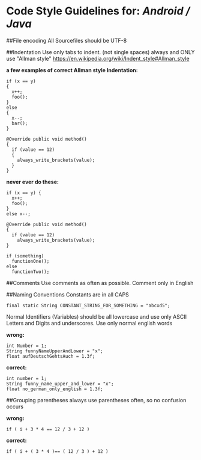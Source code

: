 # Code Style Guidelines for: ***Android / Java***


##File encoding
All Sourcefiles should be UTF-8

##Indentation
Use only tabs to indent. (not single spaces)
always and ONLY use "Allman style" https://en.wikipedia.org/wiki/Indent_style#Allman_style

**a few examples of correct Allman style Indentation:**
```
if (x == y) 
{
  x++;
  foo();
} 
else 
{
  x--;
  bar();
}
```

```
@Override public void method()
{
  if (value == 12)
  {
    always_write_brackets(value);
  }
}
```

**never ever do these:**
```
if (x == y) {
  x++;
  foo();
} 
else x--;
```

```
@Override public void method()
{
  if (value == 12)
    always_write_brackets(value);
}
```

```
if (something)
  functionOne();
else 
  functionTwo();
```

##Comments
Use comments as often as possible.
Comment only in English

##Naming Conventions
Constants are in all CAPS
```
final static String CONSTANT_STRING_FOR_SOMETHING = "abcxd5";
```
Normal Identifiers (Variables) should be all lowercase and use only ASCII Letters and Digits and underscores.
Use only normal english words

**wrong:**
```
int Number = 1;
String funnyNameUpperAndLower = "x";
float aufDeutschGehtsAuch = 1.3f;
```
**correct:**
```
int number = 1;
String funny_name_upper_and_lower = "x";
float no_german_only_english = 1.3f;
```

##Grouping parentheses
always use parentheses often, so no confusion occurs

**wrong:**
```
if ( i + 3 * 4 == 12 / 3 + 12 )
```

**correct:**
```
if ( i + ( 3 * 4 )== ( 12 / 3 ) + 12 )
```

